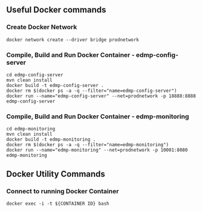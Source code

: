 ## Useful Docker commands

### Create Docker Network

```
docker network create --driver bridge prodnetwork
```

### Compile, Build and Run Docker Container - edmp-config-server

```
cd edmp-config-server
mvn clean install
docker build -t edmp-config-server .
docker rm $(docker ps -a -q --filter="name=edmp-config-server")
docker run --name="edmp-config-server" --net=prodnetwork -p 18888:8888 edmp-config-server
```

### Compile, Build and Run Docker Container - edmp-monitoring

```
cd edmp-monitoring
mvn clean install
docker build -t edmp-monitoring .
docker rm $(docker ps -a -q --filter="name=edmp-monitoring")
docker run --name="edmp-monitoring" --net=prodnetwork -p 10001:8080 edmp-monitoring
```

## Docker Utility Commands

### Connect to running Docker Container

```
docker exec -i -t ${CONTAINER ID} bash
```

